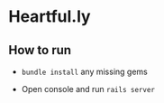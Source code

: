 # Heartful.ly

## How to run

* `bundle install` any missing gems

* Open console and run `rails server`
